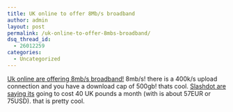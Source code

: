 ```yaml
---
title: UK online to offer 8Mb/s broadband
author: admin
layout: post
permalink: /uk-online-to-offer-8mbs-broadband/
dsq_thread_id:
  - 26012259
categories:
  - Uncategorized
---
```

[Uk online are offering 8mb/s broadband!][1] 8mb/s! there is a 400k/s upload connection and you have a download cap of 500gb! thats cool. <a href=  
"http://slashdot.org/article.pl?sid=05/01/27/0032237&tid=215&tid=99">Slashdot are saying its</a> going to cost 40 UK pounds a month (with is about 57EUR or 75USD). that is pretty cool.

 [1]: http://www.ukonline.net/8000/